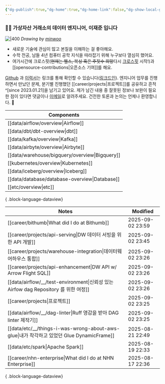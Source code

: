 ```yaml
---
{"dg-publish":true,"dg-home":true,"dg-home-link":false,"dg-show-local-graph":false,"dg-show-backlinks":false,"dg-show-toc":false,"dg-show-inline-title":false,"dg-show-file-tree":false,"dg-enable-search":true,"dg-link-preview":false,"dg-show-tags":false,"dg-pass-frontmatter":false,"permalink":"/Welcome to jx2lee garden/","tags":["gardenEntry"],"dgEnableSearch":true,"dgPassFrontmatter":true,"noteIcon":"","created":"2024-10-02T18:51:46.000+09:00"}
---
```




### 👋🏽 가상자산 거래소의 데이터 엔지니어, 이재준 입니다


![|400](https://i.imgur.com/IOPpMZJ.jpeg)
*Drawing by [minwoo](https://github.com/tommybebe)*


- 새로운 기술에 관심이 많고 본질을 이해하는 걸 좋아해요.
- 수학 전공, 남들 4년 컴퓨터 공학 지식을 따라잡기 위해 누구보다 열심히 했어요.
- 여가시간에 크로스핏(~~현재는 헬스, 복싱 혹은 주짓수 희망~~다시 [크로스핏](https://www.instagram.com/cfkhan2015_2025/reels/) 시작!)과 [[opensource-contributions\|오픈소스 기여]]를 해요.


[Github](https://github.com/jx2lee) 과 [이력서](https://github.com/jx2lee/resume.new/blob/main/jaejun_lee_resume.pdf)는 링크를 통해 확인할 수 있습니다([링크드인](https://www.linkedin.com/in/jx2lee/)). 엔지니어 업무를 진행하면서 만났던 문제, 분기별 진행했던 [[career/projects\|프로젝트]]를 공유하고 흔적^[since 2023.01.21]을 남기고 있어요. 제가 남긴 내용 중 잘못된 정보나 보완이 필요한 점이 있다면 댓글이나 [이메일](malito:dev.jaejun.lee.1991@gmail.com)로 알려주세요. 건전한 토론과 논의는 언제나 환영합니다. 🤗


| Components                                        |
| ------------------------------------------------- |
| [[data/airflow/overview\|Airflow]]             |
| [[data/dbt/dbt-overview\|dbt]]                 |
| [[data/kafka/overview\|Kafka]]                 |
| [[data/airbyte/overview\|Airbyte]]             |
| [[data/warehouse/bigquery/overview\|Bigquery]] |
| [[kubernetes/overview\|Kubernetes]]            |
| [[data/iceberg/overview\|Iceberg]]             |
| [[data/database/database-overview\|Database]]  |
| [[etc/overview\|etc]]                          |

{ .block-language-dataview}


| Notes                                                                               | Modified         |
| ----------------------------------------------------------------------------------- | ---------------- |
| [[career/bithumb\|What did I do at Bithumb]]                                     | 2025-09-02 23:59 |
| [[career/projects/api-serving\|DW 데이터 서빙을 위한 API 개발]]                            | 2025-09-02 23:45 |
| [[career/projects/warehouse-integration\|데이터웨어하우스 통합]]                           | 2025-09-02 23:26 |
| [[career/projects/api-enhancement\|DW API w/ Arrow Flight SQL]]                  | 2025-09-02 23:26 |
| [[data/airflow/__/test-environment\|신뢰성 있는 Airfow dag Repository 를 위한 여정]]       | 2025-09-02 23:26 |
| [[career/projects\|프로젝트]]                                                        | 2025-09-02 23:25 |
| [[data/airflow/__/dag-linter\|Ruff 영감을 받아 DAG linter 제작기]]                       | 2025-09-02 23:25 |
| [[data/etc/__/things-i-was-wrong-about-aws-glue\|내가 착각하고 있었던 Glue DynamicFrame]] | 2025-08-21 22:49 |
| [[data/etc/spark\|Apache Spark]]                                                 | 2025-08-19 22:33 |
| [[career/nhn-enterprise\|What did I do at NHN Enterprise]]                       | 2025-08-17 22:36 |

{ .block-language-dataview}